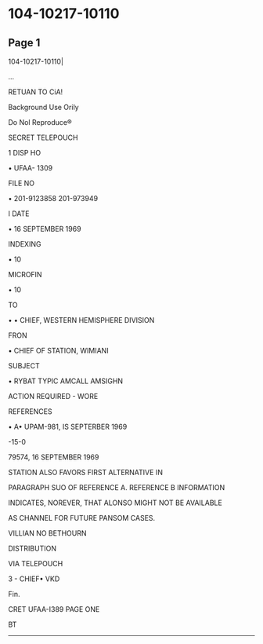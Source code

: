 # 104-10217-10110

## Page 1

104-10217-10110|

...

RETUAN TO CiA!

Background Use Orily

Do Nol Reproduce®

SECRET TELEPOUCH

1 DISP HO

• UFAA- 1309

FILE NO

• 201-9123858 201-973949

I DATE

• 16 SEPTEMBER 1969

INDEXING

• 10

MICROFIN

• 10

TO

• • CHIEF, WESTERN HEMISPHERE DIVISION

FRON

• CHIEF OF STATION, WIMIANI

SUBJECT

• RYBAT TYPIC AMCALL AMSIGHN

ACTION REQUIRED - WORE

REFERENCES

• A• UPAM-981, IS SEPTERBER 1969

-15-0

79574, 16 SEPTEMBER 1969

STATION ALSO FAVORS FIRST ALTERNATIVE IN

PARAGRAPH SUO OF REFERENCE A. REFERENCE B INFORMATION

INDICATES, NOREVER, THAT ALONSO MIGHT NOT BE AVAILABLE

AS CHANNEL FOR FUTURE PANSOM CASES.

VILLIAN NO BETHOURN

DISTRIBUTION

VIA TELEPOUCH

3 - CHIEF• VKD

Fin.

CRET UFAA-I389 PAGE ONE

BT

---

